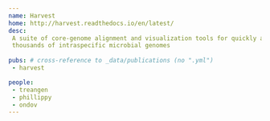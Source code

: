 ```yaml
---
name: Harvest
home: http://harvest.readthedocs.io/en/latest/
desc:
 A suite of core-genome alignment and visualization tools for quickly analyzing
 thousands of intraspecific microbial genomes
 
pubs: # cross-reference to _data/publications (no ".yml")
 - harvest

people:
 - treangen
 - phillippy
 - ondov
---
```

